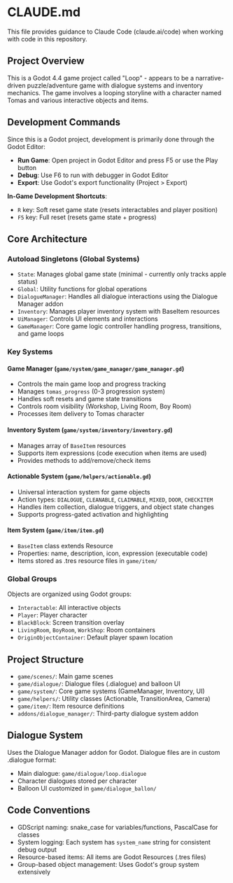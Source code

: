 # CLAUDE.md

This file provides guidance to Claude Code (claude.ai/code) when working with code in this repository.

## Project Overview

This is a Godot 4.4 game project called "Loop" - appears to be a narrative-driven puzzle/adventure game with dialogue systems and inventory mechanics. The game involves a looping storyline with a character named Tomas and various interactive objects and items.

## Development Commands

Since this is a Godot project, development is primarily done through the Godot Editor:

- **Run Game**: Open project in Godot Editor and press F5 or use the Play button
- **Debug**: Use F6 to run with debugger in Godot Editor
- **Export**: Use Godot's export functionality (Project > Export)

**In-Game Development Shortcuts**:
- `R` key: Soft reset game state (resets interactables and player position)
- `F5` key: Full reset (resets game state + progress)

## Core Architecture

### Autoload Singletons (Global Systems)
- `State`: Manages global game state (minimal - currently only tracks apple status)
- `Global`: Utility functions for global operations
- `DialogueManager`: Handles all dialogue interactions using the Dialogue Manager addon
- `Inventory`: Manages player inventory system with BaseItem resources
- `UiManager`: Controls UI elements and interactions
- `GameManager`: Core game logic controller handling progress, transitions, and game loops

### Key Systems

#### Game Manager (`game/system/game_manager/game_manager.gd`)
- Controls the main game loop and progress tracking
- Manages `tomas_progress` (0-3 progression system)
- Handles soft resets and game state transitions
- Controls room visibility (Workshop, Living Room, Boy Room)
- Processes item delivery to Tomas character

#### Inventory System (`game/system/inventory/inventory.gd`)
- Manages array of `BaseItem` resources
- Supports item expressions (code execution when items are used)
- Provides methods to add/remove/check items

#### Actionable System (`game/helpers/actionable.gd`)
- Universal interaction system for game objects
- Action types: `DIALOGUE`, `CLEANABLE`, `CLAIMABLE`, `MIXED`, `DOOR`, `CHECKITEM`
- Handles item collection, dialogue triggers, and object state changes
- Supports progress-gated activation and highlighting

#### Item System (`game/item/item.gd`)
- `BaseItem` class extends Resource
- Properties: name, description, icon, expression (executable code)
- Items stored as .tres resource files in `game/item/`

### Global Groups
Objects are organized using Godot groups:
- `Interactable`: All interactive objects
- `Player`: Player character
- `BlackBlock`: Screen transition overlay
- `LivingRoom`, `BoyRoom`, `WorkShop`: Room containers
- `OriginObjectContainer`: Default player spawn location

## Project Structure

- `game/scenes/`: Main game scenes
- `game/dialogue/`: Dialogue files (.dialogue) and balloon UI
- `game/system/`: Core game systems (GameManager, Inventory, UI)
- `game/helpers/`: Utility classes (Actionable, TransitionArea, Camera)
- `game/item/`: Item resource definitions
- `addons/dialogue_manager/`: Third-party dialogue system addon

## Dialogue System

Uses the Dialogue Manager addon for Godot. Dialogue files are in custom .dialogue format:
- Main dialogue: `game/dialogue/loop.dialogue`
- Character dialogues stored per character
- Balloon UI customized in `game/dialogue_ballon/`

## Code Conventions

- GDScript naming: snake_case for variables/functions, PascalCase for classes
- System logging: Each system has `system_name` string for consistent debug output
- Resource-based items: All items are Godot Resources (.tres files)
- Group-based object management: Uses Godot's group system extensively